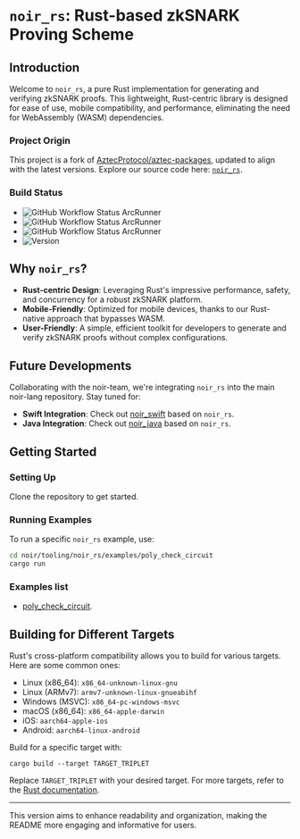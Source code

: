 # `noir_rs`: Rust-based zkSNARK Proving Scheme

## Introduction

Welcome to `noir_rs`, a pure Rust implementation for generating and verifying zkSNARK proofs. This lightweight, Rust-centric library is designed for ease of use, mobile compatibility, and performance, eliminating the need for WebAssembly (WASM) dependencies.

### Project Origin
This project is a fork of [AztecProtocol/aztec-packages](https://github.com/AztecProtocol/aztec-packages), updated to align with the latest versions.
Explore our source code here: [`noir_rs`](noir/tooling/noir_rs/).

### Build Status
- ![GitHub Workflow Status ArcRunner](https://github.com/visoftsolutions/noir_rs/actions/workflows/build&test@arcrunner.yml/badge.svg)
- ![GitHub Workflow Status ArcRunner](https://github.com/visoftsolutions/noir_rs/actions/workflows/run-examples@arcrunner.yml/badge.svg)
- ![GitHub Workflow Status ArcRunner](https://github.com/visoftsolutions/noir_rs/actions/workflows/clippy&fmt@arcrunner.yml/badge.svg)
- ![Version](https://img.shields.io/badge/version-0.16.7-darkviolet)

## Why `noir_rs`?

- **Rust-centric Design**: Leveraging Rust's impressive performance, safety, and concurrency for a robust zkSNARK platform.
- **Mobile-Friendly**: Optimized for mobile devices, thanks to our Rust-native approach that bypasses WASM.
- **User-Friendly**: A simple, efficient toolkit for developers to generate and verify zkSNARK proofs without complex configurations.

## Future Developments

Collaborating with the noir-team, we're integrating `noir_rs` into the main noir-lang repository. Stay tuned for:
- **Swift Integration**: Check out [noir_swift](https://github.com/visoftsolutions/noir_swift) based on `noir_rs`.
- **Java Integration**: Check out [noir_java](https://github.com/visoftsolutions/noir_java) based on `noir_rs`.

## Getting Started

### Setting Up

Clone the repository to get started.

### Running Examples

To run a specific `noir_rs` example, use:

```sh
cd noir/tooling/noir_rs/examples/poly_check_circuit
cargo run
```

### Examples list
- [poly_check_circuit](noir/tooling/noir_rs/examples/poly_check_circuit).

## Building for Different Targets

Rust's cross-platform compatibility allows you to build for various targets. Here are some common ones:

- Linux (x86_64): `x86_64-unknown-linux-gnu`
- Linux (ARMv7): `armv7-unknown-linux-gnueabihf`
- Windows (MSVC): `x86_64-pc-windows-msvc`
- macOS (x86_64): `x86_64-apple-darwin`
- iOS: `aarch64-apple-ios`
- Android: `aarch64-linux-android`

Build for a specific target with:

```
cargo build --target TARGET_TRIPLET
```

Replace `TARGET_TRIPLET` with your desired target. For more targets, refer to the [Rust documentation](https://doc.rust-lang.org/beta/rustc/platform-support.html).

---

This version aims to enhance readability and organization, making the README more engaging and informative for users.